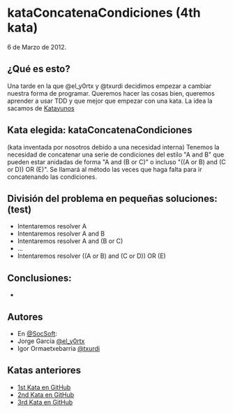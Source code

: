 kataConcatenaCondiciones (4th kata)
==========================
6 de Marzo de 2012.


## ¿Qué es esto?
Una tarde en la que @el_y0rtx y @txurdi decidimos empezar a cambiar nuestra forma de programar. Queremos hacer las cosas bien, 
queremos aprender a usar TDD y que mejor que empezar con una kata. La idea la sacamos de [Katayunos](http://katayunos.com/)

## Kata elegida: kataConcatenaCondiciones
(kata inventada por nosotros debido a una necesidad interna)
Tenemos la necesidad de concatenar una serie de condiciones del estilo "A and B" que pueden estar anidadas de forma "A and (B or C)" o incluso "((A or B) and (C or D)) OR (E)".
Se llamará al método las veces que haga falta para ir concatenando las condiciones.

## División del problema en pequeñas soluciones: (test)
- Intentaremos resolver A
- Intentaremos resolver A and B
- Intentaremos resolver A and (B or C)
- ...
- Intentaremos resolver ((A or B) and (C or D)) OR (E)


## Conclusiones:
- 

## Autores
- En [@SocSoft](http://twitter.com/SocSoft):
- Jorge García [@el_y0rtx](http://twitter.com/el_y0rtx)
- Igor Ormaetxebarria [@txurdi](http://twitter.com/txurdi)


## Katas anteriores
- [1st Kata en GitHub](https://github.com/txurdi/KataRomanNumeralsPHP)
- [2nd Kata en GitHub](https://github.com/txurdi/kataMinesweeper)
- [3rd Kata en GitHub](https://github.com/txurdi/kataBowling)
